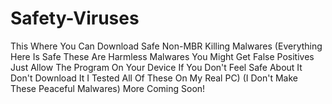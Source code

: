# Safety-Viruses
This Where You Can Download Safe Non-MBR Killing Malwares
(Everything Here Is Safe These Are Harmless Malwares You Might Get False Positives Just Allow The Program On Your Device If You Don't Feel Safe About It Don't Download It I Tested All Of These On My Real PC)
(I Don't Make These Peaceful Malwares)
More Coming Soon!
